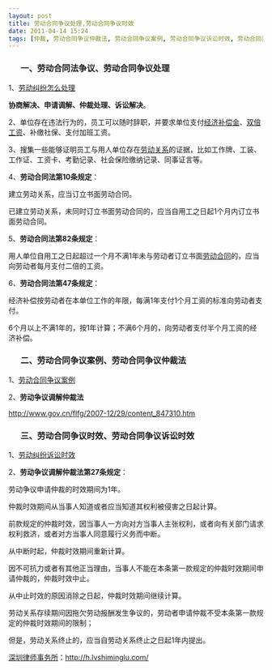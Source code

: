 ```yaml
---
layout: post
title: 劳动合同争议处理,劳动合同争议时效
date: 2011-04-14 15:24
tags: [仲裁, 劳动合同争议仲裁法, 劳动合同争议案例, 劳动合同争议诉讼时效, 劳动合同法争议, 深圳劳动法律师网]
---
```

<ol>
<h3>一、劳动合同法争议、劳动合同争议处理</h3>
</ol>
1、<a href="http://h.lvshiminglu.com/law/487.html" target="_blank">劳动纠纷怎么处理</a>

<strong>协商解决、申请调解、仲裁处理、诉讼解决</strong>。

2、单位存在违法行为的，员工可以随时辞职，并要求单位支付<a href="http://h.lvshiminglu.com/law/tag/%E6%8B%96%E6%AC%A0%E5%B7%A5%E8%B5%84%E7%BB%8F%E6%B5%8E%E8%A1%A5%E5%81%BF%E9%87%91" target="_blank">经济补偿金</a>、<a href="http://h.lvshiminglu.com/law/tag/%E5%8F%8C%E5%80%8D%E5%B7%A5%E8%B5%84%E8%B5%94%E5%81%BF" target="_blank">双倍工资</a>、补缴社保、支付加班工资。

3、搜集一些能够证明员工与用人单位存在<a href="http://h.lvshiminglu.com/law/tag/%E8%A7%A3%E9%99%A4%E5%8A%B3%E5%8A%A8%E5%85%B3%E7%B3%BB%E5%90%88%E5%90%8C%E4%B9%A6" target="_blank">劳动关系</a>的证据，比如工作牌、工装、工作证、工资卡、考勤记录、社会保险缴纳记录、同事证言等。

4、<strong>劳动合同法第10条规定</strong>：

建立劳动关系，应当订立书面劳动合同。

已建立劳动关系，未同时订立书面劳动合同的，应当自用工之日起1个月内订立书面劳动合同。

5、<strong>劳动合同法第82条规定</strong>：

用人单位自用工之日起超过一个月不满1年未与劳动者订立书面<a href="http://h.lvshiminglu.com/law/181.html" target="_blank">劳动合同</a>的，应当向劳动者每月支付二倍的工资。

6、<strong>劳动合同法第47条规定</strong>：

经济补偿按劳动者在本单位工作的年限，每满1年支付1个月工资的标准向劳动者支付。

6个月以上不满1年的，按1年计算；不满6个月的，向劳动者支付半个月工资的经济补偿。
<ol>
<h3>二、劳动合同争议案例、劳动合同争议仲裁法</h3>
</ol>
1、<a href="http://www.szlabor.com/articledb_list.asp?cid=22" target="_blank">劳动合同争议案例</a>

2、<strong>劳动争议调解仲裁法</strong>

<a href="http://www.gov.cn/flfg/2007-12/29/content_847310.htm" target="_blank">http://www.gov.cn/flfg/2007-12/29/content_847310.htm</a>
<ol>
<h3>三、劳动合同争议时效、劳动合同争议诉讼时效</h3>
</ol>
1、<a href="http://h.lvshiminglu.com/law/350.html" target="_blank">劳动纠纷诉讼时效</a>

2、<strong>劳动争议调解仲裁法第27条规定</strong>：

劳动争议申请仲裁的时效期间为1年。

仲裁时效期间从当事人知道或者应当知道其权利被侵害之日起计算。

前款规定的仲裁时效，因当事人一方向对方当事人主张权利，或者向有关部门请求权利救济，或者对方当事人同意履行义务而中断。

从中断时起，仲裁时效期间重新计算。

因不可抗力或者有其他正当理由，当事人不能在本条第一款规定的仲裁时效期间申请仲裁的，仲裁时效中止。

从中止时效的原因消除之日起，仲裁时效期间继续计算。

劳动关系存续期间因拖欠劳动报酬发生争议的，劳动者申请仲裁不受本条第一款规定的仲裁时效期间的限制；

但是，劳动关系终止的，应当自劳动关系终止之日起1年内提出。

<a href="http://h.lvshiminglu.com/">深圳律师事务所</a>：<a href="http://h.lvshiminglu.com/">http://h.lvshiminglu.com/</a>

